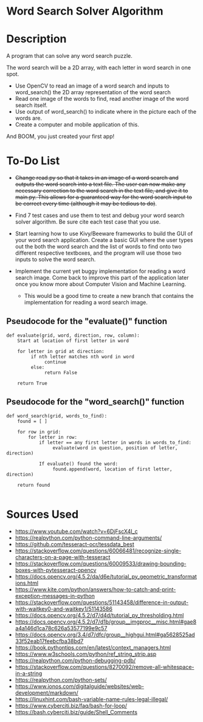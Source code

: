 # **Word Search Solver Algorithm**

# **Description**
A program that can solve any word search puzzle. 



The word search will be a 2D array, with each letter in word search in one spot. 

*    Use OpenCV to read an image of a word search and inputs to word_search() the 2D array representation of the word search 
*    Read one image of the words to find, read another image of the word search itself. 
*    Use output of word_search() to indicate where in the picture each of the words are. 
*    Create a computer and mobile application of this.

And BOOM, you just created your first app! 


# **To-Do List**

*   ~~Change read.py so that it takes in an image of a word search and outputs the word search into a
    text file. The user can now make any necessary correction to the word search in the text file, and give 
    it to main.py. This allows for a guaranteed way for the word search input to be correct every time (although it 
    may be tedious to do)~~. 

* 	Find 7 test cases and use them to test and debug your word search solver algorithm. Be sure cite each test case that
	you use. 

* Start learning how to use Kivy/Beeware frameworks to build the GUI of your word search application. Create a basic GUI where
  the user types out the both the word search and the list of words to find onto two different respective textboxes, and the program
  will use those two inputs to solve the word search. 
 
* Implement the current yet buggy implementation for reading a word search image. Come back to improve this part of the application
  later once you know more about Computer Vision and Machine Learning.
  	* This would be a good time to create a new branch that contains the implementation for reading
  	  a word search image. 

## **Pseudocode for the "evaluate()" function**
```
def evaluate(grid, word, direction, row, column): 
    Start at location of first letter in word

    for letter in grid at direction: 
         if nth letter matches nth word in word
              continue
         else: 
              return False
              
    return True 
```

## **Pseudocode for the "word_search()" function**
```
def word_search(grid, words_to_find):
    found = [ ] 
    
    for row in grid: 
        for letter in row: 
            if letter == any first letter in words in words_to_find: 
                 evaluate(word in question, position of letter, direction)        

            If evaluate() found the word: 
                 found.append(word, location of first letter, direction)
                 
    return found 
    
```

# **Sources Used**
*    https://www.youtube.com/watch?v=6DjFscX4I_c
*    https://realpython.com/python-command-line-arguments/
*	 https://github.com/tesseract-ocr/tessdata_best
*	 https://stackoverflow.com/questions/60066481/recognize-single-characters-on-a-page-with-tesseract
*	 https://stackoverflow.com/questions/60009533/drawing-bounding-boxes-with-pytesseract-opencv
*	 https://docs.opencv.org/4.5.2/da/d6e/tutorial_py_geometric_transformations.html
* 	 https://www.kite.com/python/answers/how-to-catch-and-print-exception-messages-in-python
*    https://stackoverflow.com/questions/51143458/difference-in-output-with-waitkey0-and-waitkey1/51143586
*    https://docs.opencv.org/4.5.2/d7/d4d/tutorial_py_thresholding.html
*    https://docs.opencv.org/4.5.2/d7/d1b/group__imgproc__misc.html#gae8a4a146d1ca78c626a53577199e9c57
*    https://docs.opencv.org/3.4/d7/dfc/group__highgui.html#ga5628525ad33f52eab17feebcfba38bd7
*	 https://book.pythontips.com/en/latest/context_managers.html
*    https://www.w3schools.com/python/ref_string_strip.asp
*	 https://realpython.com/python-debugging-pdb/
*	 https://stackoverflow.com/questions/8270092/remove-all-whitespace-in-a-string
*	 https://realpython.com/python-sets/
*    https://www.ionos.com/digitalguide/websites/web-development/markdown/
*	https://linuxhint.com/bash-variable-name-rules-legal-illegal/
*	https://www.cyberciti.biz/faq/bash-for-loop/
*	https://bash.cyberciti.biz/guide/Shell_Comments
